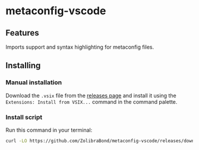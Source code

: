# metaconfig-vscode

## Features

Imports support and syntax highlighting for metaconfig files.

## Installing
### Manual installation
Download the `.vsix` file from the [releases page](https://github.com/ZolibraBond/metaconfig-vscode/releases) and install it using the `Extensions: Install from VSIX...` command in the command palette.

### Install script
Run this command in your terminal:
```bash
curl -LO https://github.com/ZolibraBond/metaconfig-vscode/releases/download/latest/metaconfig.vsix && code --install-extension ./metaconfig.vsix
```